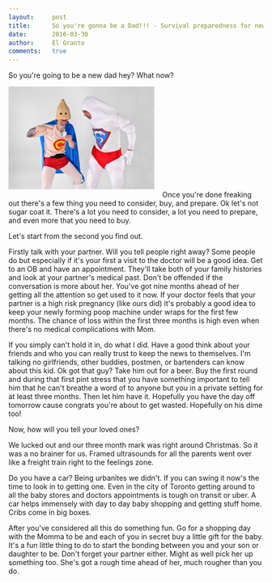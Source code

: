 ```yaml
---
layout:     post
title:      So you're gonna be a Dad!!! - Survival preparedness for new dads&#58; Part 1
date:       2016-03-30
author:     El Granto
comments:   true
---
```


So you're going to be a new dad hey? What now?<!--more-->

<img src="/assets/images/costumes-625440_640.jpg" class="float-left" style="width:18rem; padding:0 1rem 1rem 0;" alt="">Once you're done freaking out there's a few thing you need to consider, buy, and prepare. Ok let's not sugar coat it. There's a lot you need to consider, a lot you need to prepare, and even more that you need to buy.

Let's start from the second you find out. 

Firstly talk with your partner. Will you tell people right away? Some people do but especially if it's your first a visit to the doctor will be a good idea. Get to an OB and have an appointment. They'll take both of your family histories and look at your partner's medical past. Don't be offended if the conversation is more about her. You've got nine months ahead of her getting all the attention so get used to it now. If your doctor feels that your partner is a high risk pregnancy (like ours did) it's probably a good idea to keep your newly forming poop machine under wraps for the first few months. The chance of loss within the first three months is high even when there's no medical complications with Mom. 

If you simply can't hold it in, do what I did. Have a good think about your friends and who you can really trust to keep the news to themselves. I'm talking no girlfriends, other buddies, postmen, or bartenders can know about this kid. Ok got that guy? Take him out for a beer. Buy the first round  and during that first pint stress that you have something important to tell him that he can't breathe a word of to anyone but you in a private setting for at least three months. Then let him have it. Hopefully you have the day off tomorrow cause congrats you're about to get wasted. Hopefully on his dime too!

Now, how will you tell your loved ones?

We lucked out and our three month mark was right around Christmas. So it was a no brainer for us. Framed ultrasounds for all the parents went over like a freight train right to the feelings zone.

Do you have a car? Being urbanites we didn't. If you can swing it now's the time to look in to getting one. Even in the city of Toronto getting around to all the baby stores and doctors appointments is tough on transit or uber. A car helps immensely with day to day baby shopping and getting stuff home. Cribs come in big boxes. 

After you've considered all this do something fun. Go for a shopping day with the Momma to be and each of you in secret buy a little gift for the baby. It's a fun little thing to do to start the bonding between you and your son or daughter to be. Don't forget your partner either. Might as well pick her up something too. She's got a rough time ahead of her, much rougher than you do.